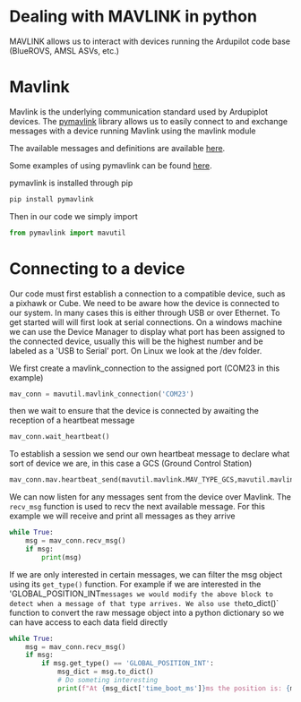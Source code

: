 # Dealing with MAVLINK in python
MAVLINK allows us to interact with devices running the Ardupilot code base (BlueROVS, AMSL ASVs, etc.)

# Mavlink
Mavlink is the underlying communication standard used by Ardupiplot devices. The [pymavlink](https://github.com/ArduPilot/pymavlink) library allows us to easily connect to and exchange messages with a device running Mavlink using the mavlink module

The available messages and definitions are available [here](https://mavlink.io/en/messages/common.html).

Some examples of using pymavlink can be found [here](https://www.ardusub.com/developers/pymavlink.html).

pymavlink is installed through pip 
~~~python
pip install pymavlink
~~~

Then in our code we simply import 
~~~python
from pymavlink import mavutil
~~~


# Connecting to a device
Our code must first establish a connection to a compatible device, such as a pixhawk or Cube. We need to be aware how the device is connected to our system. In many cases this is either through USB or over Ethernet. To get started will will first look at serial connections. On a windows machine we can use the Device Manager to display what port has been assigned to the connected device, usually this will be the highest number and be labeled as a 'USB to Serial' port. On Linux we look at the /dev folder.

We first create a mavlink_connection to the assigned port (COM23 in this example)
~~~python
mav_conn = mavutil.mavlink_connection('COM23')
~~~

then we wait to ensure that the device is connected by awaiting the reception of a heartbeat message

~~~python
mav_conn.wait_heartbeat()
~~~

To establish a session we send our own heartbeat message to declare what sort of device we are, in this case a GCS (Ground Control Station)

~~~python
mav_conn.mav.heartbeat_send(mavutil.mavlink.MAV_TYPE_GCS,mavutil.mavlink.MAV_AUTOPILOT_INVALID, 0, 0, 0)
~~~

We can now listen for any messages sent from the device over Mavlink. The `recv_msg` function is used to recv the next available message. For this example we will receive and print all messages as they arrive

~~~python
while True:
    msg = mav_conn.recv_msg()
    if msg:
        print(msg)
~~~

If we are only interested in certain messages, we can filter the msg object using its `get_type()` function. For example if we are interested in the 'GLOBAL_POSITION_INT` messages we would modify the above block to detect when a message of that type arrives. We also use the `to_dict()` function to convert the raw message object into a python dictionary so we can have access to each data field directly

~~~python
while True:
    msg = mav_conn.recv_msg()
    if msg:
        if msg.get_type() == 'GLOBAL_POSITION_INT':          
            msg_dict = msg.to_dict()
            # Do someting interesting
            print(f"At {msg_dict['time_boot_ms']}ms the position is: {msg_dict['lat']},{msg_dict['lon']}")
~~~



